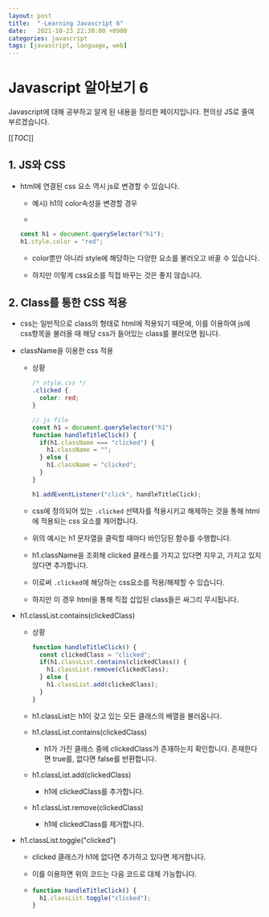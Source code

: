 ```yaml
---
layout: post
title:  "-Learning Javascript 6"
date:   2021-10-23 22:30:00 +0900
categories: javascript
tags: [javascript, language, web]
---
```

# Javascript 알아보기 6

Javascript에 대해 공부하고 알게 된 내용을 정리한 페이지입니다. 편의상 JS로 줄여 부르겠습니다.

[[_TOC_]]

## 1. JS와 CSS

- html에 연결된 css 요소 역시 js로 변경할 수 있습니다.

  - 예시) h1의 color속성을 변경할 경우

  - 

    ```js
    const h1 = document.querySelector("h1");
    h1.style.color = "red";
    ```

  - color뿐만 아니라 style에 해당하는 다양한 요소를 불러오고 바꿀 수 있습니다.

  - 하지만 이렇게 css요소를 직접 바꾸는 것은 좋지 않습니다.

## 2. Class를 통한 CSS 적용

- css는 일반적으로 class의 형태로 html에 적용되기 때문에, 이를 이용하여 js에 css항목을 불러올 때 해당 css가 들어있는 class를 불러오면 됩니다.

- className을 이용한 css 적용

  - 상황

    ```css
    /* style.css */
    .clicked {
      color: red;
    }
    ```

    ```js
    // js file
    const h1 = document.querySelector("h1")
    function handleTitleClick() {
      if(h1.className === "clicked") {
        h1.className = "";
      } else {
        h1.className = "clicked";
      }
    }
    
    h1.addEventListener("click", handleTitleClick);
    ```

  - css에 정의되어 있는 `.clicked` 선택자를 적용시키고 해제하는 것을 통해 html 에 적용되는 css 요소를 제어합니다.

  - 위의 예시는 h1 문자열을 클릭할 때마다 바인딩된 함수를 수행합니다.

  - h1.className을 조회해 clicked 클래스를 가지고 있다면 지우고, 가지고 있지 않다면 추가합니다.

  - 이로써 `.clicked`에 해당하는 css요소를 적용/해제할 수 있습니다.

  - 하지만 이 경우 html을 통해 직접 삽입된 class들은 싸그리 무시됩니다.

- h1.classList.contains(clickedClass)

  - 상황

    ```js
    function handleTitleClick() {
      const clickedClass = "clicked";
      if(h1.classList.contains(clickedClass)) {
        h1.classList.remove(clickedClass);
      } else {
        h1.classList.add(clickedClass);
      }
    }
    ```

  - h1.classList는 h1이 갖고 있는 모든 클래스의 배열을 불러옵니다.

  - h1.classList.contains(clickedClass)

    - h1가 가진 클래스 중에 clickedClass가 존재하는지 확인합니다. 존재한다면 true를, 없다면 false를 반환합니다.

  - h1.classList.add(clickedClass)

    - h1에 clickedClass를 추가합니다.

  - h1.classList.remove(clickedClass)

    - h1에 clickedClass를 제거합니다.

- h1.classList.toggle("clicked")

  - clicked 클래스가 h1에 없다면 추가하고 있다면 제거합니다.

  - 이를 이용하면 위의 코드는 다음 코드로 대체 가능합니다.

  - ```js
    function handleTitleClick() {
      h1.classList.toggle("clicked");
    }
    ```

